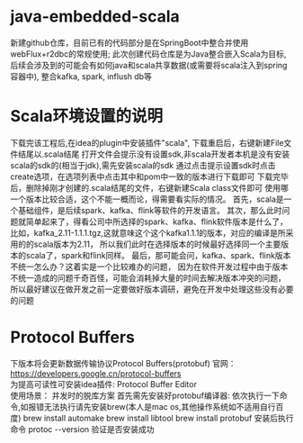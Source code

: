 # java-embedded-scala
 新建github仓库，目前已有的代码部分是在SpringBoot中整合并使用webFlux+r2dbc的常规使用;
 此次创建代码仓库是为Java整合嵌入Scala为目标,后续会涉及到的可能会有如何java和scala共享数据(或需要将scala注入到spring容器中),
 整合kafka, spark, inflush db等
 
# Scala环境设置的说明
   下载完该工程后,在idea的plugin中安装插件"scala", 下载重启后，右键新建File文件结尾以.scala结尾
   打开文件会提示没有设置sdk,非scala开发者本机是没有安装scala的sdk的(相当于jdk),需先安装scala的sdk
   通过点击提示设置sdk时点击create选项，在选项列表中点击其中和pom中一致的版本进行下载即可
   下载完毕后，删除掉刚才创建的.scala结尾的文件，右键新建Scala class文件即可
   使用哪一个版本比较合适，这个不能一概而论，得需要看实际的情况。
   首先，scala是一个基础组件，是后续spark、kafka、flink等软件的开发语言。
   其次，那么此时问题就简单起来了，得看公司中所选择的spark、kafka、flink软件版本是什么了，
   比如，kafka_2.11-1.1.1.tgz,这就意味这个这个kafka1.1.1的版本，对应的编译是所采用的的scala版本为2.11，
   所以我们此时在选择版本的时候最好选择同一个主要版本的scala了，spark和flink同样。
   最后，那可能会问，kafka、spark、flink版本不统一怎么办？这着实是一个比较难办的问题，
   因为在软件开发过程中由于版本不统一造成的问题千奇百怪，可能会消耗掉大量的时间去解决版本冲突的问题，
   所以最好建议在做开发之前一定要做好版本调研，避免在开发中处理这些没有必要的问题

# Protocol Buffers 
  下版本将会更新数据传输协议Protocol Buffers(protobuf) 官网：https://developers.google.cn/protocol-buffers
  <br/> 为提高可读性可安装idea插件: Protocol Buffer Editor
  <br/> 使用场景：
  并发时的脱库方案
  首先需先安装好protobuf编译器:
    依次执行一下命令,如报错无法执行请先安装brew(本人是mac os,其他操作系统如不适用自行百度)
        brew install automake
        brew install libtool
        brew install protobuf
    安装后执行命令 protoc --version 验证是否安装成功
    
  